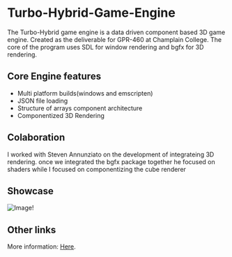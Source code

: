 # Turbo-Hybrid-Game-Engine

The Turbo-Hybrid game engine is a data driven component based 3D game engine. Created as the deliverable for GPR-460 at Champlain College. The core of the program uses SDL for window rendering and bgfx for 3D rendering.

## Core Engine features

* Multi platform builds(windows and emscripten)
* JSON file loading
* Structure of arrays component architecture
* Componentized 3D Rendering

## Colaboration

I worked with Steven Annunziato on the development of integrateing 3D rendering. 
once we integrated the bgfx package together he focused on shaders while I focused on componentizing the cube renderer

## Showcase

![Image!](https://media.licdn.com/dms/image/C4E22AQGQaws2uKDzjA/feedshare-shrink_800/0/1671213464099?e=1675900800&v=beta&t=nnPV_Z77h1mxIjZ3QnXLmNKPReHG9lfDTiUgLRL5VnY)

## Other links

More information: [Here](https://michael-bowen.com/portfolio/projects/turbo-hybrid-game-engine).
